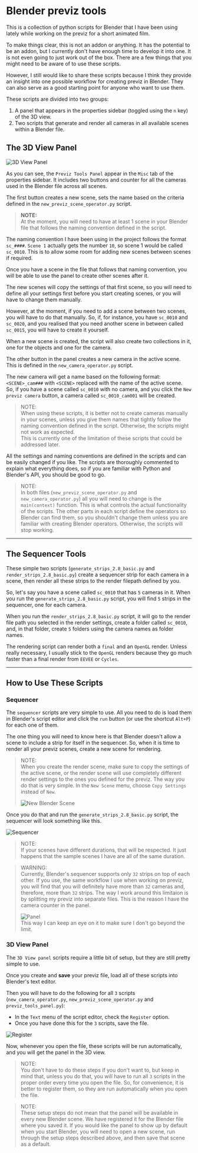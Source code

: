 # Blender previz tools

This is a collection of python scripts for Blender that I have been using lately while working on the previz for a short animated film.

To make things clear, this is not an addon or anything. It has the potential to be an addon, but I currently don't have enough time to develop it into one. It is not even going to just work out of the box. There are a few things that you might need to be aware of to use these scripts.

However, I still would like to share these scripts because I think they provide an insight into one possible workflow for creating previz in Blender. They can also serve as a good starting point for anyone who want to use them.

These scripts are divided into two groups:

1) A panel that appears in the properties sidebar (toggled using the `n` key) of the 3D view.
2) Two scripts that generate and render all cameras in all available scenes within a Blender file.
   
## The 3D View Panel

![3D View Panel](.images/3d_view_panel.png)

As you can see, the `Previz Tools Panel` appear in the `Misc` tab of the properties sidebar. It includes two buttons and counter for all the cameras used in the Blender file across all scenes.

The first button creates a new scene, sets the name based on the criteria defined in the `new_previz_scene_operator.py` script.

> **NOTE:**  
> At the moment, you will need to have at least 1 scene in your Blender file that follows the naming convention defined in the script.

The naming convention I have been using in the project follows the format `sc_####`. `Scene 1` actually gets the number `10`, so scene 1 would be called `sc_0010`. This is to allow some room for adding new scenes between scenes if required.

Once you have a scene in the file that follows that naming convention, you will be able to use the panel to create other scenes after it.

The new scenes will copy the settings of that first scene, so you will need to define all your settings first before you start creating scenes, or you will have to change them manually.

However, at the moment, if you need to add a scene between two scenes, you will have to do that manually. So, if, for instance, you have `sc_0010` and `sc_0020`, and you realised that you need another scene in between called `sc_0015`, you will have to create it yourself.

When a new scene is created, the script will also create two collections in it, one for the objects and one for the camera.

The other button in the panel creates a new camera in the active scene. This is defined in the `new_camera_operator.py` script.

The new camera will get a name based on the following format: `<SCENE>_cam###` with `<SCENE>` replaced with the name of the active scene. So, if you have a scene called `sc_0010` with no camera, and you click the `New previz camera` button, a camera called `sc_0010_cam001` will be created.

> NOTE:  
> When using these scripts, it is better not to create cameras manually in your scenes, unless you give them names that tightly follow the naming convention defined in the script. Otherwise, the scripts might not work as expected.  
> This is currently one of the limitation of these scripts that could be addressed later.

All the settings and naming conventions are defined in the scripts and can be easily changed if you like. The scripts are thoroughly commented to explain what everything does, so if you are familiar with Python and Blender's API, you should be good to go.

> NOTE:  
> In both files (`new_previz_scene_operator.py` and `new_camera_operator.py`) all you will need to change is the `main(context)` function. This is what controls the actual functionality of the scripts. The other parts in each script define the operators so Blender can find them, so you shouldn't change them unless you are familiar with creating Blender operators. Otherwise, the scripts will stop working.

___

## The Sequencer Tools

These simple two scripts (`generate_strips_2.8_basic.py` and `render_strips_2.8_basic.py`) create a sequencer strip for each camera in a scene, then render all these strips to the render filepath defined by you.

So, let's say you have a scene called `sc_0010` that has `5` cameras in it. When you run the `generate_strips_2.8_basic.py` script, you will find `5` strips in the sequencer, one for each camera.

When you run the `render_strips_2.8_basic.py` script, it will go to the render file path you selected in the render settings, create a folder called `sc_0010`, and, in that folder, create `5` folders using the camera names as folder names.

The rendering script can render both a `final` and an `OpenGL` render. Unless really necessary, I usually stick to the `OpenGL` renders because they go much faster than a final render from `EEVEE` or `Cycles`.

___

## How to Use These Scripts

### Sequencer

The `sequencer` scripts are very simple to use. All you need to do is load them in Blender's script editor and click the `run` button (or use the shortcut `Alt+P`) for each one of them.

The one thing you will need to know here is that Blender doesn't allow a scene to include a strip for itself in the sequencer. So, when it is time to render all your previz scenes, create a new scene for rendering.

> NOTE:  
> When you create the render scene, make sure to copy the settings of the active scene, or the render scene will use completely different render settings to the ones you defined for the previz.
> The way you do that is very simple. In the `New Scene` menu, choose `Copy Settings` instead of `New`.  
> 
> ![New Blender Scene](.images/new_scene.png)

Once you do that and run the `generate_strips_2.8_basic.py` script, the sequencer will look something like this.

![Sequencer](.images/sequencer.png)

> NOTE:  
> If your scenes have different durations, that will be respected. It just happens that the sample scenes I have are all of the same duration.

> WARNING:  
> Currently, Blender's sequencer supports only `32` strips on top of each other. If you use, the same workflow I use when working on previz, you will find that you will definitely have more than `32` cameras and, therefore, more than `32` strips. The way I work around this limitaion is by splitting my previz into separate files. This is the reason I have the camera counter in the panel.  
> 
> ![Panel](.images/3d_view_panel.png)   
> This way I can keep an eye on it to make sure I don't go beyond the limit.

### 3D View Panel

The `3D View panel` scripts require a little bit of setup, but they are still pretty simple to use.

Once you create and **save** your previz file, load all of these scripts into Blender's text editor.

Then you will have to do the following for all `3` scripts (`new_camera_operator.py`, `new_previz_scene_operator.py` and `previz_tools_panel.py`):

* In the `Text` menu of the script editor, check the `Register` option.
* Once you have done this for the `3` scripts, save the file.

![Register](.images/register_script.png)

Now, whenever you open the file, these scripts will be run automatically, and you will get the panel in the 3D view.

> NOTE:  
> You don't have to do these steps if you don't want to, but keep in mind that, unless you do that, you will have to run all `3` scripts in the proper order every time you open the file. So, for convenience, it is better to register them, so they are run automatically when you open the file.

> NOTE:  
> These setup steps do not mean that the panel will be available in every new Blender scene. We have registered it for the Blender file where you saved it. If you would like the panel to show up by default when you start Blender, you will need to open a new scene, run through the setup steps described above, and then save that scene as a default.
